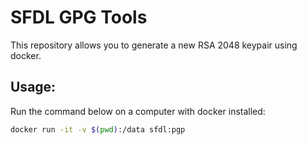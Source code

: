 # SFDL GPG Tools
This repository allows you to generate a new RSA 2048 keypair using docker.

## Usage:
Run the command below on a computer with docker installed:
```bash
docker run -it -v $(pwd):/data sfdl:pgp
```
